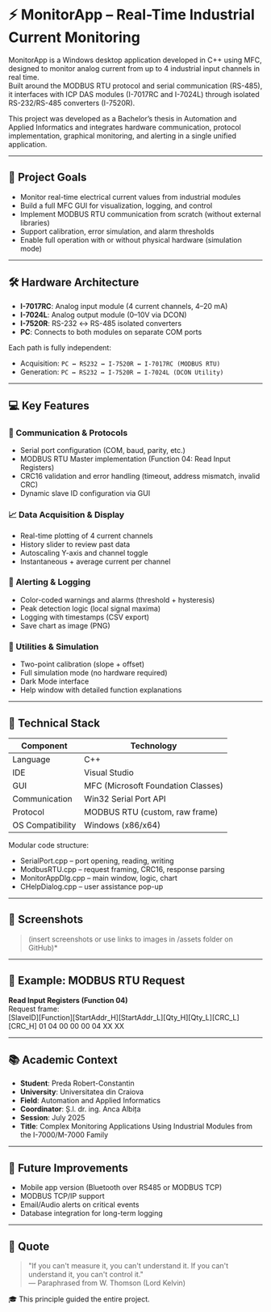 # ⚡ MonitorApp – Real-Time Industrial Current Monitoring

MonitorApp is a Windows desktop application developed in C++ using MFC, designed to monitor analog current from up to 4 industrial input channels in real time.  
Built around the MODBUS RTU protocol and serial communication (RS-485), it interfaces with ICP DAS modules (I-7017RC and I-7024L) through isolated RS-232/RS-485 converters (I-7520R).

This project was developed as a Bachelor’s thesis in Automation and Applied Informatics and integrates hardware communication, protocol implementation, graphical monitoring, and alerting in a single unified application.

---

## 🎯 Project Goals

- Monitor real-time electrical current values from industrial modules
- Build a full MFC GUI for visualization, logging, and control
- Implement MODBUS RTU communication from scratch (without external libraries)
- Support calibration, error simulation, and alarm thresholds
- Enable full operation with or without physical hardware (simulation mode)

---

## 🛠 Hardware Architecture

- **I-7017RC**: Analog input module (4 current channels, 4–20 mA)
- **I-7024L**: Analog output module (0–10V via DCON)
- **I-7520R**: RS-232 ↔ RS-485 isolated converters
- **PC**: Connects to both modules on separate COM ports

Each path is fully independent:
- Acquisition: `PC ↔ RS232 ↔ I-7520R ↔ I-7017RC (MODBUS RTU)`
- Generation: `PC ↔ RS232 ↔ I-7520R ↔ I-7024L (DCON Utility)`

---

## 💻 Key Features

### 🔧 Communication & Protocols
- Serial port configuration (COM, baud, parity, etc.)
- MODBUS RTU Master implementation (Function 04: Read Input Registers)
- CRC16 validation and error handling (timeout, address mismatch, invalid CRC)
- Dynamic slave ID configuration via GUI

### 📈 Data Acquisition & Display
- Real-time plotting of 4 current channels
- History slider to review past data
- Autoscaling Y-axis and channel toggle
- Instantaneous + average current per channel

### 🚨 Alerting & Logging
- Color-coded warnings and alarms (threshold + hysteresis)
- Peak detection logic (local signal maxima)
- Logging with timestamps (CSV export)
- Save chart as image (PNG)

### 🧪 Utilities & Simulation
- Two-point calibration (slope + offset)
- Full simulation mode (no hardware required)
- Dark Mode interface
- Help window with detailed function explanations

---

## 🧠 Technical Stack

| Component         | Technology                              |
|------------------|------------------------------------------|
| Language          | C++                                     |
| IDE               | Visual Studio                           |
| GUI               | MFC (Microsoft Foundation Classes)      |
| Communication     | Win32 Serial Port API                   |
| Protocol          | MODBUS RTU (custom, raw frame)          |
| OS Compatibility  | Windows (x86/x64)                       |

Modular code structure:
- SerialPort.cpp – port opening, reading, writing
- ModbusRTU.cpp – request framing, CRC16, response parsing
- MonitorAppDlg.cpp – main window, logic, chart
- CHelpDialog.cpp – user assistance pop-up

---

## 📸 Screenshots

> (insert screenshots or use links to images in /assets folder on GitHub)*

---

## 🧪 Example: MODBUS RTU Request

**Read Input Registers (Function 04)**  
Request frame:  
[SlaveID][Function][StartAddr_H][StartAddr_L][Qty_H][Qty_L][CRC_L][CRC_H]
01 04 00 00 00 04 XX XX

---

## 📚 Academic Context

- **Student**: Preda Robert-Constantin  
- **University**: Universitatea din Craiova  
- **Field**: Automation and Applied Informatics  
- **Coordinator**: Ș.l. dr. ing. Anca Albița  
- **Session**: July 2025  
- **Title**: Complex Monitoring Applications Using Industrial Modules from the I-7000/M-7000 Family

---

## 🚀 Future Improvements

- Mobile app version (Bluetooth over RS485 or MODBUS TCP)
- MODBUS TCP/IP support
- Email/Audio alerts on critical events
- Database integration for long-term logging

---

## 🧾 Quote

> "If you can't measure it, you can't understand it. If you can't understand it, you can't control it."  
> — Paraphrased from W. Thomson (Lord Kelvin)  

🎓 This principle guided the entire project.
